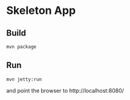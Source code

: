 # Skeleton App

## Build

```
mvn package
```

## Run

```
mvn jetty:run
```

and point the browser to http://localhost:8080/